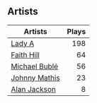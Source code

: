 ## Artists
Artists | Plays 
----- | -----: 
[Lady A](/artists/lady-a-33498) | 198
[Faith Hill](/artists/faith-hill-58019) | 64
[Michael Bublé](/artists/michael-buble-58319) | 56
[Johnny Mathis](/artists/johnny-mathis-14581) | 23
[Alan Jackson](/artists/alan-jackson-69978) | 8

